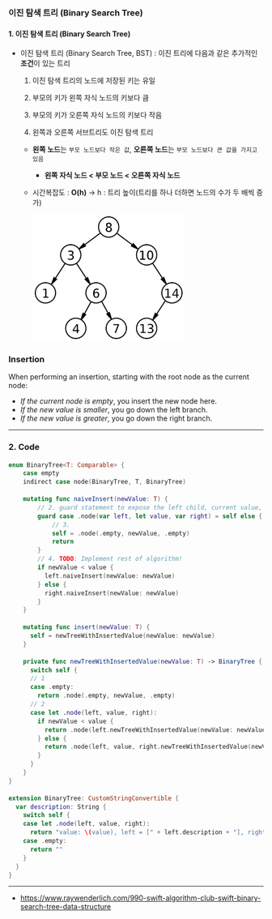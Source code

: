 ### 이진 탐색 트리 (Binary Search Tree)

#### 1. 이진 탐색 트리 (Binary Search Tree)

- 이진 탐색 트리 (Binary Search Tree, BST) : 이진 트리에 다음과 같은 추가적인 **조건**이 있는 트리

  1. 이진 탐색 트리의 노드에 저장된 키는 유일

  2. 부모의 키가 왼쪽 자식 노드의 키보다 큼

  3. 부모의 키가 오른쪽 자식 노드의 키보다 작음

  4. 왼쪽과 오른쪽 서브트리도 이진 탐색 트리

  - **왼쪽 노드**는 `부모 노드보다 작은 값`, **오른쪽 노드**는 `부모 노드보다 큰 값을 가지고 있음`

    - **왼쪽 자식 노드 < 부모 노드 < 오른쪽 자식 노드**

  - 시간복잡도 : **O(h)** -> h : 트리 높이(트리를 하나 더하면 노드의 수가 두 배씩 증가)

    

    <img src = "\image\05\06.png" width = "300">

    

    

### Insertion

When performing an insertion, starting with the root node as the current node:

- *If the current node is empty*, you insert the new node here.
- *If the new value is smaller*, you go down the left branch.
- *If the new value is greater*, you go down the right branch.



***

### 2. Code

```swift
enum BinaryTree<T: Comparable> {
    case empty
    indirect case node(BinaryTree, T, BinaryTree)
    
    mutating func naiveInsert(newValue: T) {
        // 2. guard statement to expose the left child, current value, and right child of the current node. If this node is empty, then guard will fail into it’s else block.
        guard case .node(var left, let value, var right) = self else {
            // 3.
            self = .node(.empty, newValue, .empty)
            return
        }
        // 4. TODO: Implement rest of algorithm!
        if newValue < value {
          left.naiveInsert(newValue: newValue)
        } else {
          right.naiveInsert(newValue: newValue)
        }
    }
    
    mutating func insert(newValue: T) {
      self = newTreeWithInsertedValue(newValue: newValue)
    }
    
    private func newTreeWithInsertedValue(newValue: T) -> BinaryTree {
      switch self {
      // 1
      case .empty:
        return .node(.empty, newValue, .empty)
      // 2
      case let .node(left, value, right):
        if newValue < value {
          return .node(left.newTreeWithInsertedValue(newValue: newValue), value, right)
        } else {
          return .node(left, value, right.newTreeWithInsertedValue(newValue: newValue))
        }
      }
    }
}

extension BinaryTree: CustomStringConvertible {
  var description: String {
    switch self {
    case let .node(left, value, right):
      return "value: \(value), left = [" + left.description + "], right = [" + right.description + "]"
    case .empty:
      return ""
    }
  }
}

```



---

- https://www.raywenderlich.com/990-swift-algorithm-club-swift-binary-search-tree-data-structure